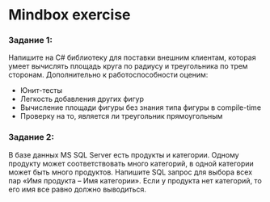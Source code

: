 # Mindbox exercise

### Задание 1:
Напишите на C# библиотеку для поставки внешним клиентам, которая умеет вычислять площадь круга по
радиусу и треугольника по трем сторонам. Дополнительно к работоспособности оценим:
- Юнит-тесты
- Легкость добавления других фигур
- Вычисление площади фигуры без знания типа фигуры в compile-time
- Проверку на то, является ли треугольник прямоугольным

### Задание 2:
В базе данных MS SQL Server есть продукты и категории. Одному продукту может соответствовать много
категорий, в одной категории может быть много продуктов. Напишите SQL запрос для выбора всех пар
«Имя продукта – Имя категории». Если у продукта нет категорий, то его имя все равно должно
выводиться.

